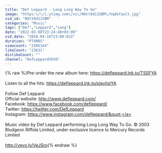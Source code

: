 ```yaml
---
title: "Def Leppard - Long Long Way To Go"
image: "https:\/\/i.ytimg.com\/vi\/N9tt8d132BM\/hqdefault.jpg"
vid_id: "N9tt8d132BM"
categories: "Music"
tags: ["Def","Leppard","Long"]
date: "2022-03-08T23:24:48+03:00"
vid_date: "2018-04-16T23:00:02Z"
duration: "PT4M8S"
viewcount: "2366164"
likeCount: "23631"
dislikeCount: ""
channel: "DefLeppardVEVO"
---
```

{% raw %}Pre-order the new album here:  <a rel="nofollow" target="blank" href="https://defleppard.lnk.to/TSSFYA">https://defleppard.lnk.to/TSSFYA</a><br /> <br />Listen to all the hits: <a rel="nofollow" target="blank" href="https://defleppard.lnk.to/playlistYA">https://defleppard.lnk.to/playlistYA</a><br /><br />Follow Def Leppard<br />Official website: <a rel="nofollow" target="blank" href="http://www.defleppard.com/">http://www.defleppard.com/</a><br />Facebook: <a rel="nofollow" target="blank" href="https://www.facebook.com/defleppard/">https://www.facebook.com/defleppard/</a><br />Twitter: <a rel="nofollow" target="blank" href="https://twitter.com/DefLeppard">https://twitter.com/DefLeppard</a><br />Instagram: <a rel="nofollow" target="blank" href="https://www.instagram.com/defleppard/&quot;">https://www.instagram.com/defleppard/&quot;</a><br /><br />Music video by Def Leppard performing Long Long Way To Go. © 2003 Bludgeon Riffola Limited, under exclusive licence to Mercury Records Limited<br /><br /><a rel="nofollow" target="blank" href="http://vevo.ly/VeJSro">http://vevo.ly/VeJSro</a>{% endraw %}
